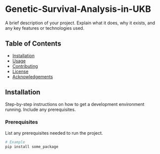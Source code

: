 # Genetic-Survival-Analysis-in-UKB

A brief description of your project. Explain what it does, why it exists, and any key features or technologies used.

## Table of Contents

- [Installation](#installation)
- [Usage](#usage)
- [Contributing](#contributing)
- [License](#license)
- [Acknowledgements](#acknowledgements)

## Installation

Step-by-step instructions on how to get a development environment running. Include any prerequisites.

### Prerequisites

List any prerequisites needed to run the project.

```sh
# Example
pip install some_package
